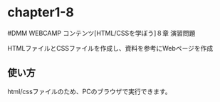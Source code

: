 # chapter1-8
#DMM WEBCAMP コンテンツ[HTML/CSSを学ぼう]８章 
演習問題 

HTMLファイルとCSSファイルを作成し、資料を参考にWebページを作成
## 使い方
html/cssファイルのため、PCのブラウザで実行できます。
